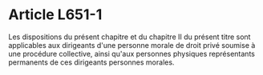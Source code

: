 # Article L651-1

Les dispositions du présent chapitre et du chapitre II du présent titre sont applicables aux dirigeants d'une personne morale de droit privé soumise à une procédure collective, ainsi qu'aux personnes physiques représentants permanents de ces dirigeants personnes morales.
